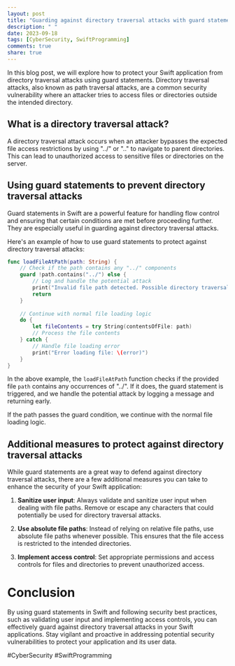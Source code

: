 ```yaml
---
layout: post
title: "Guarding against directory traversal attacks with guard statements in Swift"
description: " "
date: 2023-09-18
tags: [CyberSecurity, SwiftProgramming]
comments: true
share: true
---
```


In this blog post, we will explore how to protect your Swift application from directory traversal attacks using guard statements. Directory traversal attacks, also known as path traversal attacks, are a common security vulnerability where an attacker tries to access files or directories outside the intended directory.

## What is a directory traversal attack?

A directory traversal attack occurs when an attacker bypasses the expected file access restrictions by using "../" or "..\" to navigate to parent directories. This can lead to unauthorized access to sensitive files or directories on the server.

## Using guard statements to prevent directory traversal attacks

Guard statements in Swift are a powerful feature for handling flow control and ensuring that certain conditions are met before proceeding further. They are especially useful in guarding against directory traversal attacks.

Here's an example of how to use guard statements to protect against directory traversal attacks:

```swift
func loadFileAtPath(path: String) {
    // Check if the path contains any "../" components
    guard !path.contains("../") else {
        // Log and handle the potential attack
        print("Invalid file path detected. Possible directory traversal attack.")
        return
    }
    
    // Continue with normal file loading logic
    do {
        let fileContents = try String(contentsOfFile: path)
        // Process the file contents
    } catch {
        // Handle file loading error
        print("Error loading file: \(error)")
    }
}
```

In the above example, the `loadFileAtPath` function checks if the provided file `path` contains any occurrences of "../". If it does, the guard statement is triggered, and we handle the potential attack by logging a message and returning early.

If the path passes the guard condition, we continue with the normal file loading logic.

## Additional measures to protect against directory traversal attacks

While guard statements are a great way to defend against directory traversal attacks, there are a few additional measures you can take to enhance the security of your Swift application:

1. **Sanitize user input**: Always validate and sanitize user input when dealing with file paths. Remove or escape any characters that could potentially be used for directory traversal attacks.

2. **Use absolute file paths**: Instead of relying on relative file paths, use absolute file paths whenever possible. This ensures that the file access is restricted to the intended directories.

3. **Implement access control**: Set appropriate permissions and access controls for files and directories to prevent unauthorized access.

# Conclusion

By using guard statements in Swift and following security best practices, such as validating user input and implementing access controls, you can effectively guard against directory traversal attacks in your Swift applications. Stay vigilant and proactive in addressing potential security vulnerabilities to protect your application and its user data.

#CyberSecurity #SwiftProgramming